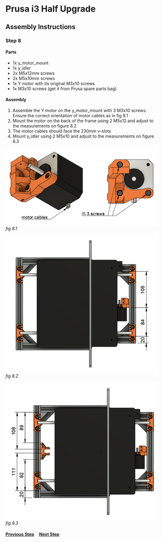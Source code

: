 # Prusa i3 Half Upgrade

## Assembly Instructions

### Step 8

#### Parts

* 1x y_motor_mount
* 1x y_idler
* 2x M5x12mm screws
* 2x M5x10mm screws
* 1x Y motor with its original M3x10 screws
* 1x M3x10 screws (get it from Prusa spare parts bag)

#### Assembly

1. Assemble the Y motor on the y_motor_mount with 3 M3x10 screws. Ensure the correct orientation of motor cables as in fig 8.1
1. Mount the motor on the back of the frame using 2 M5x12 and adjust to the measurements on figure 8.2
1. The motor cables should face the 230mm v-slots
1. Mount y_idler using 2 M5x10 and adjust to the measurements on figure 8.3



![](img/fig8.1.png)\
*fig 8.1*

![](img/fig8.2.png)\
*fig 8.2*


![](img/fig8.3.png)\
*fig 8.3*

#### [Previous Step](step07.md) &nbsp;&nbsp;&nbsp; [Next Step](step09.md)
